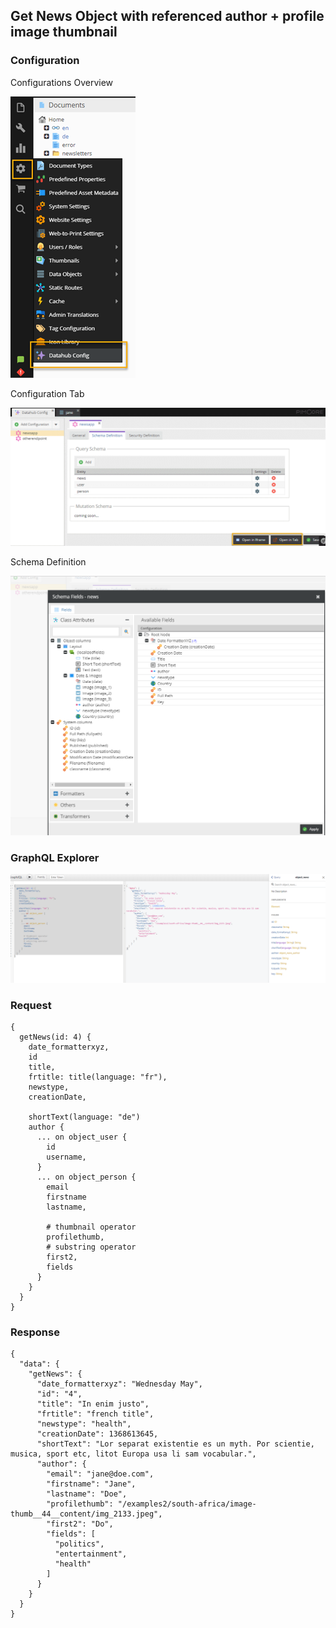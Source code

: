 ## Get News Object with referenced author + profile image thumbnail

### Configuration

Configurations Overview

![Datahub Configs](../../img/graphql/configuration3.png)

Configuration Tab

![General](../../img/graphql/configuration2.png)

Schema Definition

![Schema Definition](../../img/graphql/configuration1.png)

### GraphQL Explorer

![Explorer](../../img/graphql/iexplorer.png)

### Request

```
{
  getNews(id: 4) {
    date_formatterxyz,
    id
    title,
    frtitle: title(language: "fr"),
    newstype,
    creationDate,
  
    shortText(language: "de")
    author {
      ... on object_user {
        id
        username,
      }
      ... on object_person {
        email
        firstname
        lastname,    
        
        # thumbnail operator
        profilethumb,
        # substring operator
        first2,
        fields
      }
    }
  }
}
```

### Response

```
{
  "data": {
    "getNews": {
      "date_formatterxyz": "Wednesday May",
      "id": "4",
      "title": "In enim justo",
      "frtitle": "french title",
      "newstype": "health",
      "creationDate": 1368613645,
      "shortText": "Lor separat existentie es un myth. Por scientie, musica, sport etc, litot Europa usa li sam vocabular.",
      "author": {
        "email": "jane@doe.com",
        "firstname": "Jane",
        "lastname": "Doe",
        "profilethumb": "/examples2/south-africa/image-thumb__44__content/img_2133.jpeg",
        "first2": "Do",
        "fields": [
          "politics",
          "entertainment",
          "health"
        ]
      }
    }
  }
}
```


